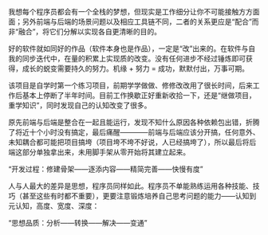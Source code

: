 我想每个程序员都会有一个全栈的梦想，但现实是工作细分让你不可能接触方方面面；另外前端与后端的场景问题以及相应工具链不同，二者的关系更应是“配合”而非“融合”，将它们分解以实现各自更清晰的目的。

好的软件就如同好的作品（软件本身也是作品），一定是“改”出来的。在软件与自我的同步迭代中，在量的积累上实现质的改变。没有任何进步不经过锤炼即可获得，成长的蜕变需要持久的努力。机缘 + 努力 = 成功，默默付出，万事可期。

该项目是自学时第一个练习项目，前期学学做做、修修改改用了很长时间，后来工作后基本上停断了半年时间。目前工作换歇正好重新收拾一下，还是“继做项目，重学知识”，同时发现自己的认知改变了很多。

原先前端与后端是整合在一起且能运行，发现不知什么原因各种依赖包出错，折腾了将近十个小时没有搞定，最后痛醒————前端与后端应该分开搞，任何意外、未知耦合都可能把项目搞垮（项目垮不垮不好说，人已经搞垮了），所以最后将后端这部分单独拿出来，未用脚手架从零开始将其建立起来。

“开发过程：修建骨架——逐添内容——精简完善——快慢有度”

人与人最大的差异是思想，程序员同样如此。程序员不单能熟练运用各种技能、技巧（甚至这些有时都不重要），更要注意锻炼培养自己思考问题的能力——认知到元认知，高度、宽度、深度：

“思想品质：分析——转换——解决——变通”